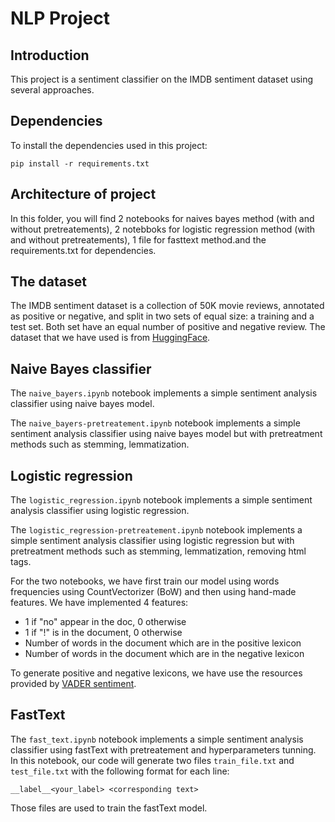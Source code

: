 # NLP Project

## Introduction

This project is a sentiment classifier on the IMDB sentiment dataset using several approaches.

## Dependencies
To install the dependencies used in this project:
```
pip install -r requirements.txt
```

## Architecture of project
In this folder, you will find 2 notebooks for naives bayes method  (with and without pretreatements), 2 notebboks for logistic regression method (with and without pretreatements), 1 file for fasttext method.and the requirements.txt for dependencies.

## The dataset

The IMDB sentiment dataset is a collection of 50K movie reviews, annotated as positive or negative, and split in two sets of equal size: a training and a test set. Both set have an equal number of positive and negative review. The dataset that we have used is from [HuggingFace](https://huggingface.co/docs/datasets/).


## Naive Bayes classifier
The `naive_bayers.ipynb` notebook implements a simple sentiment analysis classifier using naive bayes model. 

The `naive_bayers-pretreatement.ipynb` notebook implements a simple sentiment analysis classifier using naive bayes model but with pretreatment methods such as stemming, lemmatization.

## Logistic regression

The `logistic_regression.ipynb` notebook implements a simple sentiment analysis classifier using logistic regression.

The `logistic_regression-pretreatement.ipynb` notebook implements a simple sentiment analysis classifier using logistic regression but with pretreatment methods such as stemming, lemmatization, removing html tags.

For the two notebooks, we have first train our model using words frequencies using CountVectorizer (BoW) and then using hand-made features. 
We have implemented 4 features: 
* 1 if "no" appear in the doc, 0 otherwise
* 1 if "!" is in the document, 0 otherwise
* Number of words in the document which are in the positive lexicon
* Number of words in the document which are in the negative lexicon

To generate positive and negative lexicons, we have use the resources provided by [VADER sentiment](https://github.com/cjhutto/vaderSentiment).

## FastText

The `fast_text.ipynb` notebook implements a simple sentiment analysis classifier using fastText with pretreatement and hyperparameters tunning. In this notebook, our code will generate two files `train_file.txt` and `test_file.txt` with the following format for each line:
```
__label__<your_label> <corresponding text>
```
Those files are used to train the fastText model. 